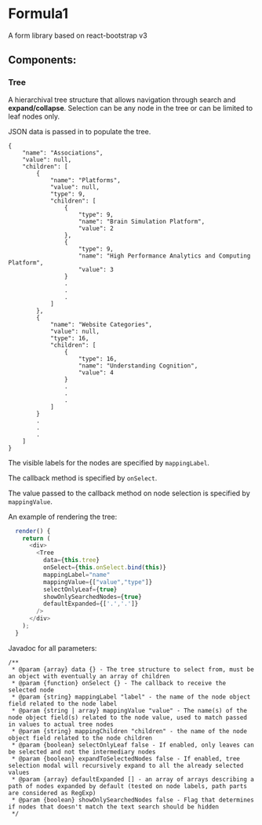# Formula1
A form library based on react-bootstrap v3


## Components:

### **Tree**

A hierarchival tree structure that allows navigation through search and **expand/collapse**. Selection can be any node in the tree or can be limited to leaf nodes only.

JSON data is passed in to populate the tree.

```
{
    "name": "Associations",
    "value": null,
    "children": [
        {
            "name": "Platforms",
            "value": null,
            "type": 9,
            "children": [
                {
                    "type": 9,
                    "name": "Brain Simulation Platform",
                    "value": 2
                },
                {
                    "type": 9,
                    "name": "High Performance Analytics and Computing Platform",
                    "value": 3
                }
                .
                .
                .
            ]
        },
        {
            "name": "Website Categories",
            "value": null,
            "type": 16,
            "children": [
                {
                    "type": 16,
                    "name": "Understanding Cognition",
                    "value": 4
                }
                .
                .
                .
            ]
        }
        .
        .
        .
    ]
}
```

The visible labels for the nodes are specified by ```mappingLabel```.

The callback method is specified by ```onSelect```.

The value passed to the callback method on node selection is specified by ```mappingValue```.

An example of rendering the tree:

```javascript
  render() {
    return (
      <div>
        <Tree
          data={this.tree}
          onSelect={this.onSelect.bind(this)} 
          mappingLabel="name"
          mappingValue={["value","type"]}
          selectOnlyLeaf={true}
          showOnlySearchedNodes={true}
          defaultExpanded={['.','.']}
        />
      </div>
    );
  }
```

Javadoc for all parameters:

```
/**
 * @param {array} data {} - The tree structure to select from, must be an object with eventually an array of children
 * @param {function} onSelect {} - The callback to receive the selected node
 * @param {string} mappingLabel "label" - the name of the node object field related to the node label
 * @param {string | array} mappingValue "value" - The name(s) of the node object field(s) related to the node value, used to match passed in values to actual tree nodes
 * @param {string} mappingChildren "children" - the name of the node object field related to the node children
 * @param {boolean} selectOnlyLeaf false - If enabled, only leaves can be selected and not the intermediary nodes
 * @param {boolean} expandToSelectedNodes false - If enabled, tree selection modal will recursively expand to all the already selected values
 * @param {array} defaultExpanded [] - an array of arrays describing a path of nodes expanded by default (tested on node labels, path parts are considered as RegExp)
 * @param {boolean} showOnlySearchedNodes false - Flag that determines if nodes that doesn't match the text search should be hidden
 */
```

